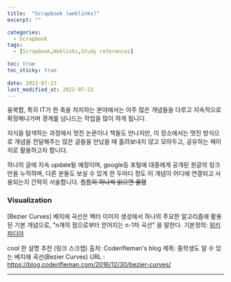 ```yaml
---
title:  "Scrapbook (weblinks)" 
excerpt: ""

categories:
  - Scrapbook
tags:
  - [Scrapbook,Weblinks,Study references]

toc: true
toc_sticky: true
 
date: 2022-07-23
last_modified_at: 2022-07-23
---
```


융복합, 특히 IT가 한 축을 차지하는 분야에서는 아주 많은 개념들을 다루고
지속적으로 확장해나가며 경계를 넘나드는 작업을 많이 하게 됩니다.

지식을 탐색하는 과정에서 멋진 논문이나 책들도 만나지만, 이 장소에서는 멋진 방식으로 개념을 전달해주는 
많은 글들을 만났을 때 흘려보내지 않고 모아두고, 공유하는 페이지로 활용하고자 합니다.

하나의 글에 지속 update될 예정이며, google등 포털에 대중에게 공개된 원글의 링크만을 누적하며,
다른 분들도 보실 수 있게 한 두마디 정도 이 개념이 어디에 연결되고 사용되는지 간략히 서술합니다.
~~틈틈히 하나씩 읽으면 꿀잼~~

### Visualization

[Bezier Curves]
베지에 곡선은 벡터 이미지 생성에서 하나의 주요한 알고리즘에 활용된 기본 개념으로, 
"n개의 점으로부터 얻어지는 n-1차 곡선" 을 말한다. 
기본정의: [위키피디아](https://ko.wikipedia.org/wiki/%EB%B2%A0%EC%A7%80%EC%97%90_%EA%B3%A1%EC%84%A0) 

cool 한 설명 추천 (링크 스크랩)
출처: Coderifleman's blog
제목: 중학생도 알 수 있는 베지에 곡선(Bezier Curves)
URL : https://blog.coderifleman.com/2016/12/30/bezier-curves/



---